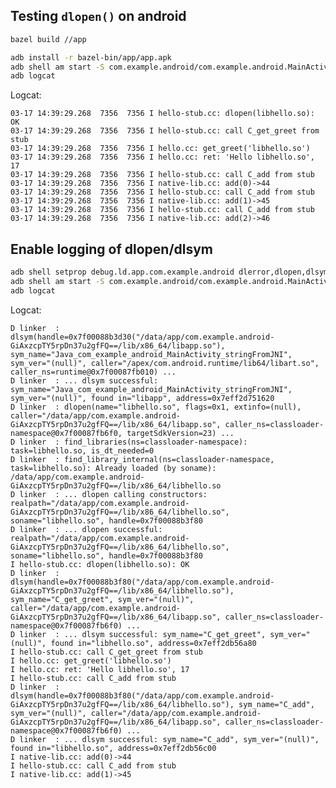 ## Testing `dlopen()` on android


```sh
bazel build //app

adb install -r bazel-bin/app/app.apk
adb shell am start -S com.example.android/com.example.android.MainActivity
adb logcat
```

Logcat:

    03-17 14:39:29.268  7356  7356 I hello-stub.cc: dlopen(libhello.so): OK
    03-17 14:39:29.268  7356  7356 I hello-stub.cc: call C_get_greet from stub
    03-17 14:39:29.268  7356  7356 I hello.cc: get_greet('libhello.so')
    03-17 14:39:29.268  7356  7356 I hello.cc: ret: 'Hello libhello.so', 17
    03-17 14:39:29.268  7356  7356 I hello-stub.cc: call C_add from stub
    03-17 14:39:29.268  7356  7356 I native-lib.cc: add(0)->44
    03-17 14:39:29.268  7356  7356 I hello-stub.cc: call C_add from stub
    03-17 14:39:29.268  7356  7356 I native-lib.cc: add(1)->45
    03-17 14:39:29.268  7356  7356 I hello-stub.cc: call C_add from stub
    03-17 14:39:29.268  7356  7356 I native-lib.cc: add(2)->46

## Enable logging of dlopen/dlsym

```sh
adb shell setprop debug.ld.app.com.example.android dlerror,dlopen,dlsym
adb shell am start -S com.example.android/com.example.android.MainActivity
adb logcat
```

Logcat:

    D linker  : dlsym(handle=0x7f00088b3d30("/data/app/com.example.android-GiAxzcpTY5rpDn37u2gfFQ==/lib/x86_64/libapp.so"), sym_name="Java_com_example_android_MainActivity_stringFromJNI", sym_ver="(null)", caller="/apex/com.android.runtime/lib64/libart.so", caller_ns=runtime@0x7f00087fb010) ...
    D linker  : ... dlsym successful: sym_name="Java_com_example_android_MainActivity_stringFromJNI", sym_ver="(null)", found in="libapp", address=0x7eff2d751620
    D linker  : dlopen(name="libhello.so", flags=0x1, extinfo=(null), caller="/data/app/com.example.android-GiAxzcpTY5rpDn37u2gfFQ==/lib/x86_64/libapp.so", caller_ns=classloader-namespace@0x7f00087fb6f0, targetSdkVersion=23) ...
    D linker  : find_libraries(ns=classloader-namespace): task=libhello.so, is_dt_needed=0
    D linker  : find_library_internal(ns=classloader-namespace, task=libhello.so): Already loaded (by soname): /data/app/com.example.android-GiAxzcpTY5rpDn37u2gfFQ==/lib/x86_64/libhello.so
    D linker  : ... dlopen calling constructors: realpath="/data/app/com.example.android-GiAxzcpTY5rpDn37u2gfFQ==/lib/x86_64/libhello.so", soname="libhello.so", handle=0x7f00088b3f80
    D linker  : ... dlopen successful: realpath="/data/app/com.example.android-GiAxzcpTY5rpDn37u2gfFQ==/lib/x86_64/libhello.so", soname="libhello.so", handle=0x7f00088b3f80
    I hello-stub.cc: dlopen(libhello.so): OK
    D linker  : dlsym(handle=0x7f00088b3f80("/data/app/com.example.android-GiAxzcpTY5rpDn37u2gfFQ==/lib/x86_64/libhello.so"), sym_name="C_get_greet", sym_ver="(null)", caller="/data/app/com.example.android-GiAxzcpTY5rpDn37u2gfFQ==/lib/x86_64/libapp.so", caller_ns=classloader-namespace@0x7f00087fb6f0) ...
    D linker  : ... dlsym successful: sym_name="C_get_greet", sym_ver="(null)", found in="libhello.so", address=0x7eff2db56a80
    I hello-stub.cc: call C_get_greet from stub
    I hello.cc: get_greet('libhello.so')
    I hello.cc: ret: 'Hello libhello.so', 17
    I hello-stub.cc: call C_add from stub
    D linker  : dlsym(handle=0x7f00088b3f80("/data/app/com.example.android-GiAxzcpTY5rpDn37u2gfFQ==/lib/x86_64/libhello.so"), sym_name="C_add", sym_ver="(null)", caller="/data/app/com.example.android-GiAxzcpTY5rpDn37u2gfFQ==/lib/x86_64/libapp.so", caller_ns=classloader-namespace@0x7f00087fb6f0) ...
    D linker  : ... dlsym successful: sym_name="C_add", sym_ver="(null)", found in="libhello.so", address=0x7eff2db56c00
    I native-lib.cc: add(0)->44
    I hello-stub.cc: call C_add from stub
    I native-lib.cc: add(1)->45